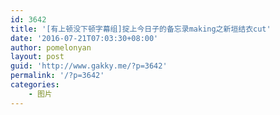 ```yaml
---
id: 3642
title: '[有上顿没下顿字幕组]掟上今日子的备忘录making之新垣结衣cut'
date: '2016-07-21T07:03:30+08:00'
author: pomelonyan
layout: post
guid: 'http://www.gakky.me/?p=3642'
permalink: '/?p=3642'
categories:
    - 图片
---
```


